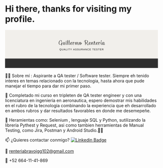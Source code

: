 # Hi there, thanks for visiting my profile.

![Banner](Banner_QA_tester.png)

👨‍💻 Sobre mí :
Aspirante a QA tester / Software tester. Siempre eh tenido interes en temas relacionado con la tecnologia, hasta ahora que pude manejar el tiempo para dar mi primer paso.

🔭 Completado mi curso en tripleten de QA tester engineer y con una licenciatura en ingenieria en aeronautica, espero demostrar mis habilidades en el rubro de la tecnologia combinando la experiencia que eh desarrollado en ambos rubros y dar resultados favorables en donde me desemepeñe.

🌱 Heramientas como: Selenium , lenguaje SQL y Python, sutilizando la libreria Pythest y Request, asi como tambien herramientas de Manual Testing, como Jira, Postman y Android Studio.🧑‍💻

📫 ¿Quieres contactar conmigo? [![Linkedin Badge](https://img.shields.io/badge/-JGRB-blue?style=flat&logo=Linkedin&logoColor=white)](https://www.linkedin.com/in/jose-guillermo-renteria-bravo-b37b9b208/)

📧 renteriabravojgg102@gmail.com

📱 +52 664-11-41-869


